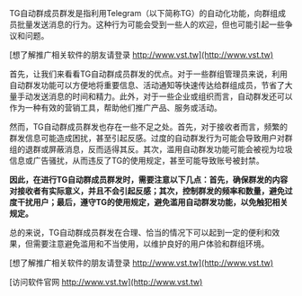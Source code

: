 TG自动群成员群发是指利用Telegram（以下简称TG）的自动化功能，向群组成员批量发送消息的行为。这种行为可能会受到一些人的欢迎，但也可能引起一些争议和问题。

[想了解推广相关软件的朋友请登录 http://www.vst.tw](http://www.vst.tw)

首先，让我们来看看TG自动群成员群发的优点。对于一些群组管理员来说，利用自动群发功能可以方便地将重要信息、活动通知等快速传达给群组成员，节省了大量手动发送消息的时间和精力。此外，对于一些企业或组织而言，自动群发还可以作为一种有效的营销工具，帮助他们推广产品、服务或活动。

然而，TG自动群成员群发也存在一些不足之处。首先，对于接收者而言，频繁的群发信息可能造成困扰，甚至引起反感。过度的自动群发行为可能会导致用户对群组的退群或屏蔽消息，反而适得其反。其次，滥用自动群发功能可能会被视为垃圾信息或广告骚扰，从而违反了TG的使用规定，甚至可能导致账号被封禁。

**因此，在进行TG自动群成员群发时，需要注意以下几点：首先，确保群发的内容对接收者有实际意义，并且不会引起反感；其次，控制群发的频率和数量，避免过度干扰用户；最后，遵守TG的使用规定，避免滥用自动群发功能，以免触犯相关规定。**

总的来说，TG自动群成员群发在合理、恰当的情况下可以起到一定的便利和效果，但需要注意避免滥用和不当使用，以维护良好的用户体验和群组环境。

[想了解推广相关软件的朋友请登录 http://www.vst.tw](http://www.vst.tw)


[访问软件官网 http://www.vst.tw](http://www.vst.tw)
